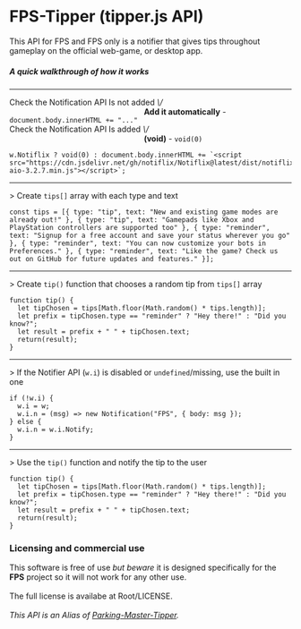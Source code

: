 # FPS-Tipper (tipper.js API)
This API for FPS and FPS only is a notifier that gives tips throughout gameplay on the official web-game, or desktop app.
##### A quick walkthrough of how it works
___
Check the Notification API Is not added _\\/_
<br>&nbsp;&nbsp;&nbsp;&nbsp;&nbsp;&nbsp;&nbsp;&nbsp;&nbsp;&nbsp;&nbsp;&nbsp;&nbsp;&nbsp;&nbsp;&nbsp;&nbsp;&nbsp;&nbsp;&nbsp;&nbsp;&nbsp;&nbsp;&nbsp;&nbsp;&nbsp;&nbsp;&nbsp;&nbsp;&nbsp;&nbsp;&nbsp;&nbsp;&nbsp;&nbsp;&nbsp;&nbsp;&nbsp;&nbsp;&nbsp;&nbsp;&nbsp;&nbsp;&nbsp;&nbsp;&nbsp;&nbsp;&nbsp;&nbsp;&nbsp;&nbsp;&nbsp;&nbsp;&nbsp;&nbsp;&nbsp;&nbsp;&nbsp;&nbsp;&nbsp;&nbsp;<b>Add it automatically</b> - `document.body.innerHTML += "..."`
<br>
Check the Notification API Is added _\\/_
<br>&nbsp;&nbsp;&nbsp;&nbsp;&nbsp;&nbsp;&nbsp;&nbsp;&nbsp;&nbsp;&nbsp;&nbsp;&nbsp;&nbsp;&nbsp;&nbsp;&nbsp;&nbsp;&nbsp;&nbsp;&nbsp;&nbsp;&nbsp;&nbsp;&nbsp;&nbsp;&nbsp;&nbsp;&nbsp;&nbsp;&nbsp;&nbsp;&nbsp;&nbsp;&nbsp;&nbsp;&nbsp;&nbsp;&nbsp;&nbsp;&nbsp;&nbsp;&nbsp;&nbsp;&nbsp;&nbsp;&nbsp;&nbsp;&nbsp;&nbsp;&nbsp;&nbsp;&nbsp;&nbsp;&nbsp;&nbsp;&nbsp;&nbsp;&nbsp;&nbsp;&nbsp;<b>(void)</b> - `void(0)`
```
w.Notiflix ? void(0) : document.body.innerHTML += `<script src="https://cdn.jsdelivr.net/gh/notiflix/Notiflix@latest/dist/notiflix-aio-3.2.7.min.js"></script>`;
```
___
\> Create `tips[]` array with each type and text
```
const tips = [{ type: "tip", text: "New and existing game modes are already out!" }, { type: "tip", text: "Gamepads like Xbox and PlayStation controllers are supported too" }, { type: "reminder", text: "Signup for a free account and save your status wherever you go" }, { type: "reminder", text: "You can now customize your bots in Preferences." }, { type: "reminder", text: "Like the game? Check us out on GitHub for future updates and features." }];
```
___
\> Create `tip()` function that chooses a random tip from `tips[]` array
```
function tip() {
  let tipChosen = tips[Math.floor(Math.random() * tips.length)];
  let prefix = tipChosen.type == "reminder" ? "Hey there!" : "Did you know?";
  let result = prefix + " " + tipChosen.text;
  return(result);
}
```
___
\> If the Notifier API (`w.i`) is disabled or `undefined`/missing, use the built in one
```
if (!w.i) {
  w.i = w;
  w.i.n = (msg) => new Notification("FPS", { body: msg });
} else {
  w.i.n = w.i.Notify;
}
```
___
\> Use the `tip()` function and notify the tip to the user
```
function tip() {
  let tipChosen = tips[Math.floor(Math.random() * tips.length)];
  let prefix = tipChosen.type == "reminder" ? "Hey there!" : "Did you know?";
  let result = prefix + " " + tipChosen.text;
  return(result);
}
```
### Licensing and commercial use
This software is free of use _but beware_ it is designed specifically for the
<br><b>FPS</b> project so it will not work for any other use.
<br>
<br>
The full license is availabe at Root/LICENSE.
<br>
<br>
_This API is an Alias of [Parking-Master-Tipper](https://github.com/Parking-Master/Parking-Master-Tipper)._
